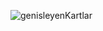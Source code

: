 ![genisleyenKartlar](https://github.com/saflye/Geni-leyen_Kartlar/assets/111638515/32af5015-9833-4930-8848-7ce75f81c2a3)
